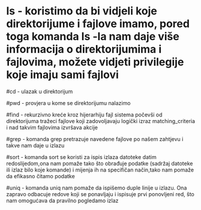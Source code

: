 # ls - koristimo da bi vidjeli koje direktorijume i fajlove imamo, pored toga komanda ls -la nam daje više informacija o direktorijumima i fajlovima, možete vidjeti privilegije koje imaju sami fajlovi

#cd - ulazak u direktorijum

#pwd - provjera u kome se direktorijumu nalazimo

#find -  rekurzivno kreće kroz hijerarhiju fajl sistema počevši od direktorijuma tražeci fajlove koji zadovoljavaju logički izraz matching_criteria i nad takvim fajlovima izvršava akcije

#grep - komanda grep pretrazuje navedene fajlove po našem zahtjevu i takve nam daje u izlazu

#sort - komanda sort se koristi za ispis izlaza datoteke datim redoslijedom,ona nam pomaže tako što obrađuje podatke (sadržaj datoteke ili izlaz bilo koje komande) i mijenja ih na specifičan način,tako nam pomaže da efikasno čitamo podatke

#uniq - komanda uniq nam pomaže da ispišemo duple linije u izlazu. Ona zapravo odbacuje redove koji se ponavljaju i ispisuje prvi ponovljeni red, što nam omogućava da pravilno pogledamo izlaz


